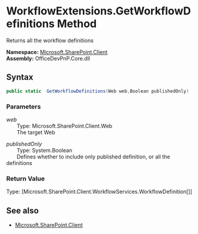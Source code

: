 # WorkflowExtensions.GetWorkflowDefinitions Method  
Returns all the workflow definitions  

**Namespace:** [Microsoft.SharePoint.Client](Microsoft.SharePoint.Client.md)  
**Assembly:** OfficeDevPnP.Core.dll  
## Syntax
```C#
public static  GetWorkflowDefinitions(Web web,Boolean publishedOnly)
```
### Parameters
*web*  
&emsp;&emsp;Type: Microsoft.SharePoint.Client.Web  
&emsp;&emsp;The target Web  
  
*publishedOnly*  
&emsp;&emsp;Type: System.Boolean  
&emsp;&emsp;Defines whether to include only published definition, or all the definitions  
  
### Return Value
Type: [Microsoft.SharePoint.Client.WorkflowServices.WorkflowDefinition[]]  


## See also
- [Microsoft.SharePoint.Client](Microsoft.SharePoint.Client.md)
